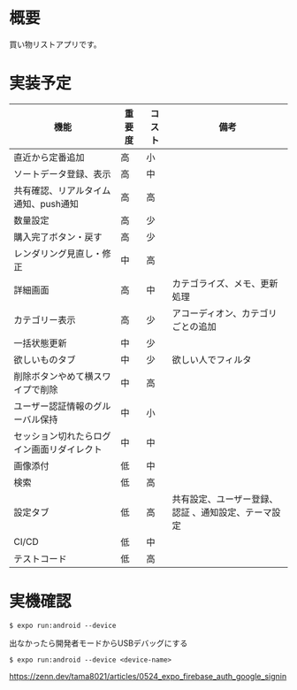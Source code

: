 # 概要

買い物リストアプリです。

# 実装予定

| 機能                    | 重要度 | コスト | 備考                         |
|-----------------------|-----|-----|----------------------------|
| 直近から定番追加              | 高   | 小   |                            |
| ソートデータ登録、表示           | 高   | 中   |                            |
| 共有確認、リアルタイム通知、push通知  | 高   | 高   |                            |
| 数量設定                  | 高   | 少   |                            |
| 購入完了ボタン・戻す            | 高   | 少   |                            |
| レンダリング見直し・修正          | 中   | 高   |                            |
| 詳細画面                  | 高   | 中   | カテゴライズ、メモ、更新処理             |
| カテゴリー表示               | 高   | 少   | アコーディオン、カテゴリごとの追加          |
| 一括状態更新                | 中   | 少   |                            |
| 欲しいものタブ               | 中   | 少   | 欲しい人でフィルタ                  |
| 削除ボタンやめて横スワイプで削除      | 中   | 高   |                            |
| ユーザー認証情報のグルーバル保持      | 中   | 小   |                            |
| セッション切れたらログイン画面リダイレクト | 中   | 中   |                            |
| 画像添付                  | 低   | 中   |                            |
| 検索                    | 低   | 高   |                            |
| 設定タブ                  | 低   | 高   | 共有設定、ユーザー登録、認証 、通知設定、テーマ設定 |
| CI/CD                 | 低   | 中   |                            |
| テストコード                | 低   | 高   |                            |

# 実機確認

```shell
$ expo run:android --device
```

出なかったら開発者モードからUSBデバッグにする

```shell
$ expo run:android --device <device-name>
```

https://zenn.dev/tama8021/articles/0524_expo_firebase_auth_google_signin
